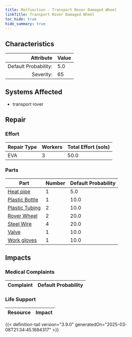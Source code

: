 ```yaml
---
title: Malfunction - Transport Rover Damaged Wheel
linkTitle: Transport Rover Damaged Wheel
toc_hide: true
hide_summary: true
---
```

<!-- This is generated by the MarsSim HelpGenertor, do not edit. -->

## Characteristics

| Attribute      | Value |
|--------:|:------|
|Default Probability:|5.0|
|Severity:|65|

## Systems Affected 
- transport rover

## Repair

### Effort
|Repair Type|Workers|Total Effort (sols)|
|---|---|---|
|EVA|3|50.0|

### Parts
|Part|Number|Default Probability|
|---|---|---|
|[Heat pipe](/docs/definitions/part/heat-pipe)|1|5.0|
|[Plastic Bottle](/docs/definitions/part/plastic-bottle)|1|10.0|
|[Plastic Tubing](/docs/definitions/part/plastic-tubing)|2|10.0|
|[Rover Wheel](/docs/definitions/part/rover-wheel)|2|20.0|
|[Steel Wire](/docs/definitions/part/steel-wire)|4|20.0|
|[Valve](/docs/definitions/part/valve)|1|10.0|
|[Work gloves](/docs/definitions/part/work-gloves)|1|10.0|

## Impacts

### Medical Complaints
|Complaint|Default Probability|
|---|---|

### Life Support
|Resource|Impact|
|---|---|


{{< definition-tail version="3.9.0" generatedOn="2025-03-08T21:34:45.1684317" >}}

